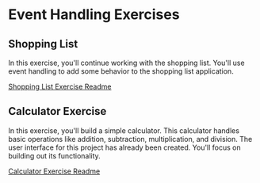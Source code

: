 # Event Handling Exercises

## Shopping List

In this exercise, you'll continue working with the shopping list. You'll use event handling to add some behavior to the shopping list application.

[Shopping List Exercise Readme ](./shopping-list.md)

## Calculator Exercise

In this exercise, you'll build a simple calculator. This calculator handles basic operations like addition, subtraction, multiplication, and division. The user interface for this project has already been created. You'll focus on building out its functionality.

[Calculator Exercise Readme](./calculator.md)
